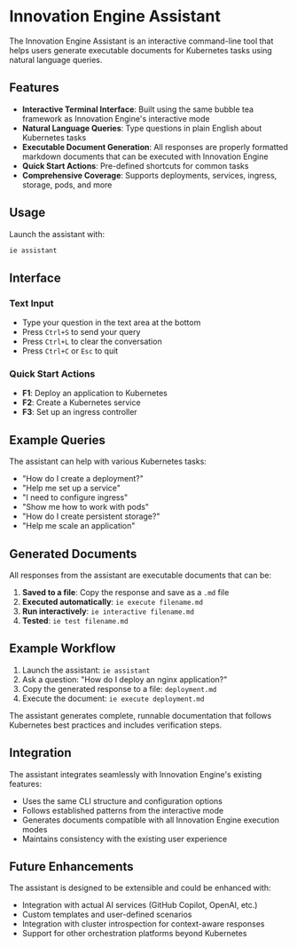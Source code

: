 # Innovation Engine Assistant

The Innovation Engine Assistant is an interactive command-line tool that helps users generate executable documents for Kubernetes tasks using natural language queries.

## Features

- **Interactive Terminal Interface**: Built using the same bubble tea framework as Innovation Engine's interactive mode
- **Natural Language Queries**: Type questions in plain English about Kubernetes tasks
- **Executable Document Generation**: All responses are properly formatted markdown documents that can be executed with Innovation Engine
- **Quick Start Actions**: Pre-defined shortcuts for common tasks
- **Comprehensive Coverage**: Supports deployments, services, ingress, storage, pods, and more

## Usage

Launch the assistant with:

```bash
ie assistant
```

## Interface

### Text Input
- Type your question in the text area at the bottom
- Press `Ctrl+S` to send your query
- Press `Ctrl+L` to clear the conversation
- Press `Ctrl+C` or `Esc` to quit

### Quick Start Actions
- **F1**: Deploy an application to Kubernetes
- **F2**: Create a Kubernetes service
- **F3**: Set up an ingress controller

## Example Queries

The assistant can help with various Kubernetes tasks:

- "How do I create a deployment?"
- "Help me set up a service"
- "I need to configure ingress"
- "Show me how to work with pods"
- "How do I create persistent storage?"
- "Help me scale an application"

## Generated Documents

All responses from the assistant are executable documents that can be:

1. **Saved to a file**: Copy the response and save as a `.md` file
2. **Executed automatically**: `ie execute filename.md`
3. **Run interactively**: `ie interactive filename.md`
4. **Tested**: `ie test filename.md`

## Example Workflow

1. Launch the assistant: `ie assistant`
2. Ask a question: "How do I deploy an nginx application?"
3. Copy the generated response to a file: `deployment.md`
4. Execute the document: `ie execute deployment.md`

The assistant generates complete, runnable documentation that follows Kubernetes best practices and includes verification steps.

## Integration

The assistant integrates seamlessly with Innovation Engine's existing features:

- Uses the same CLI structure and configuration options
- Follows established patterns from the interactive mode
- Generates documents compatible with all Innovation Engine execution modes
- Maintains consistency with the existing user experience

## Future Enhancements

The assistant is designed to be extensible and could be enhanced with:

- Integration with actual AI services (GitHub Copilot, OpenAI, etc.)
- Custom templates and user-defined scenarios
- Integration with cluster introspection for context-aware responses
- Support for other orchestration platforms beyond Kubernetes